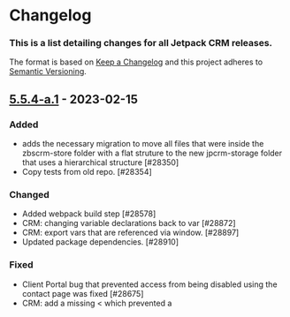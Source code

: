 # Changelog

### This is a list detailing changes for all Jetpack CRM releases.

The format is based on [Keep a Changelog](https://keepachangelog.com/en/1.0.0/)
and this project adheres to [Semantic Versioning](https://semver.org/spec/v2.0.0.html).

## [5.5.4-a.1] - 2023-02-15
### Added
- adds the necessary migration to move all files that were inside the zbscrm-store folder with a flat struture to the new jpcrm-storage folder that uses a hierarchical structure [#28350]
- Copy tests from old repo. [#28354]

### Changed
- Added webpack build step [#28578]
- CRM: changing variable declarations back to var [#28872]
- CRM: export vars that are referenced via window. [#28897]
- Updated package dependencies. [#28910]

### Fixed
- Client Portal bug that prevented access from being disabled using the contact page was fixed [#28675]
- CRM: add a missing < which prevented a <script> tag from being opened. [#28834]
- CRM: Adding a JS function to a list of exports so that it can be called outside the bundle it was declared in. [#28827]
- CRM: Adding exports to functions called externally, in all JS fiiles where it is needed. [#28860]
- CRM:  allows custom profile pictures to be shown in the dashboard. [#28802]
- CRM: Escaping an invoice ID in ZeroBSCRM.admin.invoicebuilder.js [#28830]
- CRM: Fix avatar getting removed when saving a contact [#28829]
- CRM: Fixes a contact fild issue when a Woo order subscription is updated. [#28800]
- CRM: Fix escape in contact list filters [#28836]
- CRM: Fixing minor admin only issue on placeholder fields. [#28811]
- CRM: fix issue  where exporting contacts shows "County" when it should show "State". [#28868]
- CRM:  fix the escape used in the "Bundle holder" notification when uploading files to a contact [#28831]
- Fixed numeric fields, date fields, and textareas in the Client Portal [#28796]

## 5.5.3 - 2023-01-26

- Fixed: CRM no longer breaks WordPress sites running on PHP 7.2
- Fixed: HTML escaped code in contact list filters for segments

## 5.5.2 - 2023-01-25

- Fixed: Custom profile images are now shown in the Latest Contacts dashboard
- Fixed: Potential XSS in the Custom Fields setting page
- Fixed: Custom profile pictures are no longer removed when updating contacts
- Fixed: Potential XSS in invoices with manual input references
- Fixed: Code snippet was removed from the top of the Forms new/edit page
- Fixed: Remove HTML code in the "Bundle holder" notification when uploading files to a contact
- Fixed: HTML escaped code in contact list filters for segments
- Fixed: Improved security regarding filenames for uploaded files
- Fixed: The creation date for contacts is updated on any WooCommerce subscription event
- Improved: Added translation for contact fields when exporting contacts
- Improved: Added Invoice Status to PDF Invoice template
- Added: Export Segments to .CSV
- Added: WooCommerce order status mapping to transaction status
- Added: WooCommerce order status mapping to invoice status

## 5.5.1 - 2022-12-16

- Fixed: Inline field editing no longer prevents listings from being displayed
- Improved: Security around phone numbers viewing
- Improved: Added a migration to remove outdated AKA lines

[5.5.4-a.1]: https://github.com/Automattic/zero-bs-crm/compare/v5.5.3...v5.5.4-a.1
